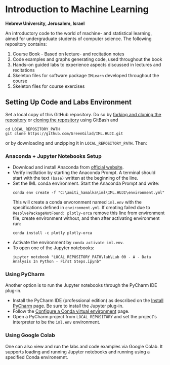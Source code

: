 # Introduction to Machine Learning
**Hebrew University, Jerusalem, Israel**

An introductory code to the world of machine- and statistical learning, aimed for undergraduate students of computer science. The following repository contains:
1) Course Book - Based on lecture- and recitation notes
2) Code examples and graphs generating code, used throughout the book
3) Hands-on guided labs to experience aspects discussed in lectures and recitations
4) Skeleton files for software package ``IMLearn`` developed throughout the course
5) Skeleton files for course exercises


## Setting Up Code and Labs Environment
Set a local copy of this GitHub repository. Do so by [forking and cloning the repository](https://docs.github.com/en/get-started/quickstart/fork-a-repo) or [cloning the repository](https://docs.github.com/en/github/creating-cloning-and-archiving-repositories/cloning-a-repository) using GitBash and 
```
cd LOCAL_REPOSITORY_PATH
git clone https://github.com/GreenGilad/IML.HUJI.git
```

or by downloading and unzipping it in `LOCAL_REPOSITORY_PATH`. Then:

### Anaconda + Jupyter Notebooks Setup
- Download and install Anaconda from [official website](https://www.anaconda.com/products/individual#Downloads). 
- Verify instllation by starting the Anaconda Prompt. A terminal should start with the text `(base)` written at the beginning of the line.
- Set the IML conda environment. Start the Anaconda Prompt and write:
  ```
  conda env create -f "C:\amiti_hamalka\iml\IML.HUJI\environment.yml"
  ```
  This will create a conda envoronment named `iml.env` with the specifications defined in `environment.yml`. If creating failed due to `ResolvePackageNotFound: plotly-orca` remove this line from environment file, create environment without, and then after activating environment run:
  ```
  conda install -c plotly plotly-orca
  ```
- Activate the environment by `conda activate iml.env`.
- To open one of the Jupyter notebooks:
  ```
  jupyter notebook "LOCAL_REPOSITORY_PATH\lab\Lab 00 - A - Data Analysis In Python - First Steps.ipynb"
  ```

### Using PyCharm
Another option is to run the Jupyter notebooks through the PyCharm IDE plug-in. 
- Install the PyCharm IDE (professional edition) as described on the [Install PyCharm](https://www.jetbrains.com/help/pycharm/installation-guide.html) page. Be sure to install the Jupyter plug-in.
- Follow the [Configure a Conda virtual environment](https://www.jetbrains.com/help/pycharm/conda-support-creating-conda-virtual-environment.html#conda-requirements) page.
- Open a PyCharm project from `LOCAL_REPOSITORY` and set the project's interpreter to be the `iml.env` environment.

### Using Google Colab
One can also view and run the labs and code examples via Google Colab. It supports loading and running Jupyter notebooks and running using a specified Conda environemnt.
